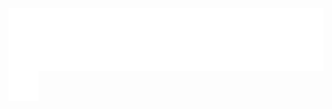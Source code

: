 <img align="left" src="animation.svg" /><br/><br/>

<p  align="center">
 </p>
 
 <a href="https://www.linkedin.com/in/giacomovallorani" title="linkedin"><img src="linkedin.svg"></a>
<!--
**Vallasc/Vallasc** is a ✨ _special_ ✨ repository because its `README.md` (this file) appears on your GitHub profile.

Here are some ideas to get you started:

- 🔭 I’m currently working on ...
- 🌱 I’m currently learning ...
- 👯 I’m looking to collaborate on ...
- 🤔 I’m looking for help with ...
- 💬 Ask me about ...
- 📫 How to reach me: ...
- 😄 Pronouns: ...
- ⚡ Fun fact: ...
-->
